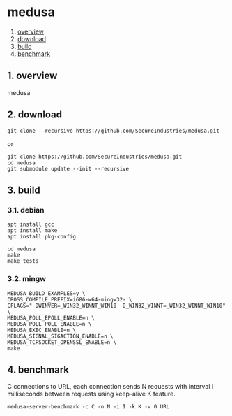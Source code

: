 # medusa #

1. <a href="#1-overview">overview</a>
2. <a href="#2-download">download</a>
3. <a href="#3-build">build</a>
3. <a href="#4-benchmark">benchmark</a>

## 1. overview ##

medusa

## 2. download ##

    git clone --recursive https://github.com/SecureIndustries/medusa.git

or

    git clone https://github.com/SecureIndustries/medusa.git
    cd medusa
    git submodule update --init --recursive

## 3. build ##

### 3.1. debian ###

    apt install gcc
    apt install make
    apt install pkg-config

    cd medusa
    make
    make tests

### 3.2. mingw ###

    MEDUSA_BUILD_EXAMPLES=y \
    CROSS_COMPILE_PREFIX=i686-w64-mingw32- \
    CFLAGS="-DWINVER=_WIN32_WINNT_WIN10 -D_WIN32_WINNT=_WIN32_WINNT_WIN10" \
    MEDUSA_POLL_EPOLL_ENABLE=n \
    MEDUSA_POLL_POLL_ENABLE=n \
    MEDUSA_EXEC_ENABLE=n \
    MEDUSA_SIGNAL_SIGACTION_ENABLE=n \
    MEDUSA_TCPSOCKET_OPENSSL_ENABLE=n \
    make

## 4. benchmark

C connections to URL, each connection sends N requests with interval I
milliseconds between requests using keep-alive K feature.

    medusa-server-benchmark -c C -n N -i I -k K -v 0 URL
